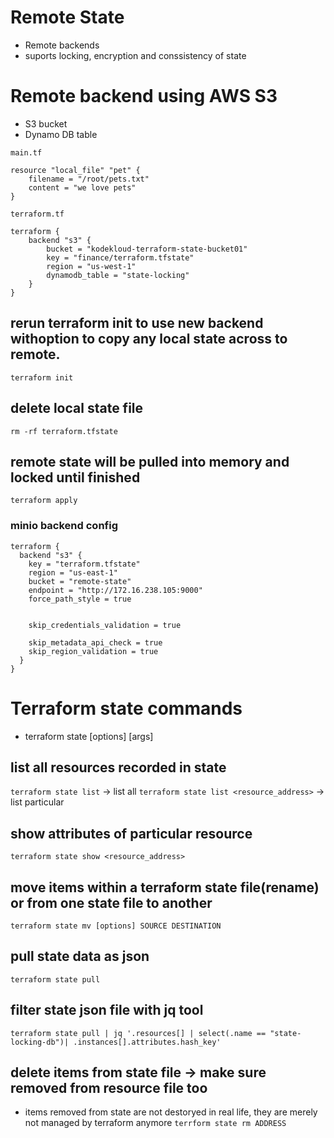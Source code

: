# Remote State
* Remote backends
* suports locking, encryption and conssistency of state

# Remote backend using AWS S3
* S3 bucket
* Dynamo DB table

```
main.tf

resource "local_file" "pet" {
    filename = "/root/pets.txt"
    content = "we love pets"
}
```
```
terraform.tf

terraform {
    backend "s3" {
        bucket = "kodekloud-terraform-state-bucket01"
        key = "finance/terraform.tfstate"
        region = "us-west-1"
        dynamodb_table = "state-locking"
    }
}
```
## rerun terraform init to use new backend withoption to copy any local state across to remote.
`terraform init`
## delete local state file
`rm -rf terraform.tfstate`
## remote state will be pulled into memory and locked until finished
`terraform apply`

### minio backend config
```
terraform {
  backend "s3" {
    key = "terraform.tfstate"
    region = "us-east-1"
    bucket = "remote-state"
    endpoint = "http://172.16.238.105:9000"
    force_path_style = true


    skip_credentials_validation = true

    skip_metadata_api_check = true
    skip_region_validation = true
  }
}
```
# Terraform state commands
* terraform state <subCommand> [options] [args]
## list all resources recorded in state
`terraform state list` -> list all
`terraform state list <resource_address>` -> list particular
## show attributes of particular resource
`terraform state show <resource_address>`
## move items within a terraform state file(rename) or from one state file to another
`terraform state mv [options] SOURCE DESTINATION`
## pull state data as json
`terraform state pull`
## filter state json file with jq tool
`terraform state pull | jq '.resources[] | select(.name == "state-locking-db")| .instances[].attributes.hash_key'`
## delete items from state file -> make sure removed from resource file too
* items removed from state are not destoryed in real life, they are merely not managed by terraform anymore
`terrform state rm ADDRESS`

